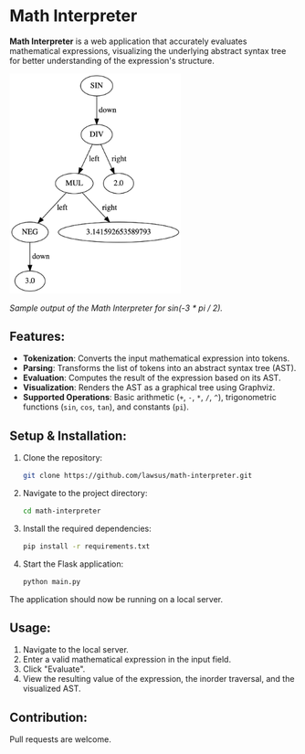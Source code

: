 # Math Interpreter

**Math Interpreter** is a web application that accurately evaluates mathematical expressions, visualizing the underlying abstract syntax tree for better understanding of the expression's structure.

<!-- ![Sample Output Image](image.png) -->
<img src="image.png" alt="drawing" width="300"/>

*Sample output of the Math Interpreter for sin(-3 * pi / 2).*

## Features:

- **Tokenization**: Converts the input mathematical expression into tokens.
- **Parsing**: Transforms the list of tokens into an abstract syntax tree (AST).
- **Evaluation**: Computes the result of the expression based on its AST.
- **Visualization**: Renders the AST as a graphical tree using Graphviz.
- **Supported Operations**: Basic arithmetic (`+`, `-`, `*`, `/`, `^`), trigonometric functions (`sin`, `cos`, `tan`), and constants (`pi`).

## Setup & Installation:

1. Clone the repository:
   ```bash
   git clone https://github.com/lawsus/math-interpreter.git
   ```

2. Navigate to the project directory:
   ```bash
   cd math-interpreter
   ```

3. Install the required dependencies:
   ```bash
   pip install -r requirements.txt
   ```

4. Start the Flask application:
   ```bash
   python main.py
   ```

The application should now be running on a local server.

## Usage:

1. Navigate to the local server.
2. Enter a valid mathematical expression in the input field.
3. Click "Evaluate".
4. View the resulting value of the expression, the inorder traversal, and the visualized AST.

## Contribution:

Pull requests are welcome.
